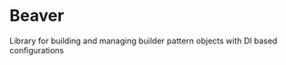 Beaver
======

Library for building and managing builder pattern objects with DI based configurations
